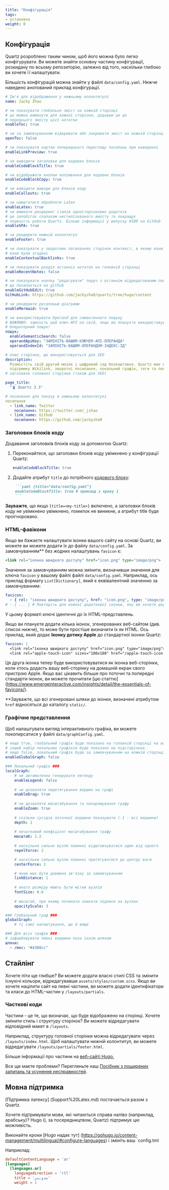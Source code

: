 ```yaml
---
title: "Конфігурація"
tags:
- установка
weight: 0
---
```


## Конфігурація
Quartz розроблено таким чином, щоб його можна було легко конфігурувати. Ви можете знайти основну частину конфігурації, розкидану по всьому репозиторію, залежно від того, наскільки глибоко ви хочете її налаштувати.

Більшість конфігурацій можна знайти у файлі `data/config.yaml`. Нижче наведено анотований приклад конфігурації.

```yaml {title="data/config.yaml"}
# Ім'я для відображення у нижньому колонтитулі
name: Jacky Zhao

# чи показувати глобально зміст на кожній сторінці
# це можна вимкнути для кожної сторінки, додавши це до
# переднього змісту цієї нотатки
enableToc: true

# чи за замовчуванням відкривати або закривати зміст на кожній сторінці
openToc: false

# чи показувати картки попереднього перегляду посилань при наведенні
enableLinkPreview: true

# чи виводити заголовки для кодових блоків
enableCodeBlockTitle: true

# чи відображати кнопки копіювання для кодових блоків
enableCodeBlockCopy: true

# чи виводити виводи для блоків коду
enableCallouts: true

# чи намагатися обробляти Latex
enableLatex: true
# чи вмикати рендеринг стилів односторінкових додатків
# це запобігає спалахам нестилізованого вмісту та покращує
# плавність роботи Quartz. Більше інформації у випуску #109 на GitHub
enableSPA: true

# чи рендерити нижній колонтитул
enableFooter: true

# чи показувати у зворотних посиланнях сторінок контекст, в якому вони були згадані
# вони були згадані
enableContextualBacklinks: true

# чи показувати розділ останніх нотаток на головній сторінці
enableRecentNotes: false

# чи показувати кнопку "редагувати" поруч з останнім відредагованим полем
# що посилається на github
enableGitHubEdit: true
GitHubLink: https://github.com/jackyzha0/quartz/tree/hugo/content

# чи рендерити русалонью діаграми
enableMermaid: true

# чи використовувати Operand для семантичного пошуку
# ВАЖЛИВО: замініть цей ключ API на свій, якщо ви плануєте використовувати
# Операторний пошук!
пошук:
  enableSemanticSearch: false
  operandApiKey: "ЗАМІНІТЬ-ВАШИМ-КЛЮЧЕМ-АПІ-ОПЕРАНДА"
  operandIndexId: "ЗАМІНІТЬ-ВАШИМ-ОПЕРАНДОМ-ІНДЕКС-ІД"

# опис сторінки, що використовується для SEO
description:
  Розмістіть свій другий мозок і цифровий сад безкоштовно. Quartz має надзвичайно швидкий повнотекстовий пошук,
  підтримку Wikilink, зворотні посилання, локальний графік, теги та попередній перегляд посилань.
# заголовок головної сторінки (також для SEO)

page_title:
  "🪴 Quartz 3.3"

# посилання для показу в нижньому колонтитулі
посилання
  - link_name: Twitter
    посилання: https://twitter.com/_jzhao
  - link_name: Github
    посилання: https://github.com/jackyzha0
```

### Заголовки блоків коду
Додавання заголовків блоків коду за допомогою Quartz:

1. Переконайтеся, що заголовки блоків коду увімкнено у конфігурації Quartz:

    ```yaml {title="data/config.yaml", linenos=false}
    enableCodeBlockTitle: true
    ```

2. Додайте атрибут `title` до потрібного [кодового блоку](https://gohugo.io/content-management/syntax-highlighting/#highlighting-in-code-fences):

      ```markdown {linenos=false}
       ```yaml {title="data/config.yaml"}
       enableCodeBlockTitle: true # приклад з кроку 1
       ```
      ```

**Зауважте**, що якщо `{title=<my-title>}` включено, а заголовки блоків коду не увімкнено
увімкнено, помилок не виникне, а атрибут title буде проігноровано.

### HTML-фавікони
Якщо ви бажаєте налаштувати іконки вашого сайту на основі Quartz, ви можете
ви можете додати їх до файлу `data/config.yaml`. За замовчуванням** без жодних налаштувань
`favicon` є:

```html {title="layouts/partials/head.html", linenostart=15}
<link rel="іконка швидкого доступу" href="icon.png" type="image/png">
```

Значення за замовчуванням можна змінити, визначивши значення для ключа `favicon` у вашому файлі
файлі `data/config.yaml`. Наприклад, ось приклад формату `List[Dictionary]`, який є
еквівалентний значенню за замовчуванням:

```yaml {title="data/config.yaml", linenos=false}
favicon:
  - { rel: "іконка швидкого доступу", href: "icon.png", type: "image/png" }
# - { ... } # Повторіть для кожної додаткової іконки, яку ви хочете додати
```

У цьому форматі ключі ідентичні до їх HTML-представлень.

Якщо ви плануєте додати кілька іконок, згенерованих веб-сайтом (див. список нижче), то
може бути простіше визначити їх як HTML. Ось приклад, який додає
**Іконку дотику Apple** до стандартної іконки Quartz:
```yaml {title="data/config.yaml", linenos=false}
favicon: |
  <link rel="іконка швидкого доступу" href="icon.png" type="image/png">
  <link rel="apple-touch-icon" sizes="180x180" href="/apple-touch-icon.png">
```

Ця друга іконка тепер буде використовуватися як іконка веб-сторінки, коли хтось додасть вашу
веб-сторінку на домашній екран свого пристрою Apple. Якщо вас цікавить більше
про поточні та попередні стандарти іконок, ви можете прочитати
[цю статтю] (https://www.emergeinteractive.com/insights/detail/the-essentials-of-favicons/).

**Зауважте, що всі згенеровані шляхи до іконки, визначені атрибутом `href`
відносяться до каталогу `static/`.

### Графічне представлення
Щоб налаштувати вигляд інтерактивного графіка, ви можете покопирсатися у файлі `data/graphConfig.yaml`.

```yaml {title="data/graphConfig.yaml"}
# якщо true, глобальний графік буде показано на головній сторінці на всю ширину, без зворотного посилання.
# інший набір локальних графіків буде показано на підсторінках.
# якщо false, локальний графік буде за замовчуванням на кожній сторінці, як зазвичай
enableGlobalGraph: false

### Локальний графік ###
localGraph:
    # чи автоматично генерувати легенду
    enableLegend: false
    
    # чи дозволяти перетягування вершин на графі
    enableDrag: true
    
    # чи дозволяти масштабування та панорамування графу
    enableZoom: true
    
    # скільки сусідів поточної вершини показувати (-1 - всі вершини)
    depth: 1
    
    # початковий коефіцієнт масштабування графу
    масштаб: 1.2
    
    # наскільки сильно вузли повинні відштовхуватися один від одного
    repelForce: 2

    # наскільки сильно вузли повинні притягуватися до центру ваги
    centerForce: 1

    # якою має бути довжина зв'язку за замовчуванням
    linkDistance: 1
    
    # якого розміру мають бути мітки вузлів
    fontSize: 0.6
    
    # масштаб, при якому починати зникати підписи на вузлах
    opacityScale: 3

### Глобальний граф ###
globalGraph:
	# ті самі налаштування, що й вище

### Для всіх графів ###
# зафарбовувати певні вершини поза їхнім шляхом
шляхи:
  - /moc: "#4388cc"
```
## Стайлінг
Хочете піти ще глибше? Ви можете додати власні стилі CSS та змінити існуючі кольори, відредагувавши `assets/styles/custom.scss`. Якщо ви хочете націлити сайт на певні частини, ви можете додати ідентифікатори та класи до HTML-частин у `/layouts/partials`.

### Часткові коди
Частини - це те, що визначає, що буде відображено на сторінці. Хочете змінити стиль і структуру сторінок? Ви можете відредагувати відповідний макет в `/layouts`.

Наприклад, структуру головної сторінки можна відредагувати через `/layouts/index.html`. Щоб налаштувати нижній колонтитул, ви можете відредагувати `/layouts/partials/footer.html`.

Більше інформації про частини на [веб-сайті Hugo.](https://gohugo.io/templates/partials/)

Все ще маєте проблеми? Перегляньте наш [Посібник з поширених запитань та усунення несправностей](notes/troubleshooting.md).

## Мовна підтримка
[Підтримка латексу] (Support%20Latex.md) постачається разом з Quartz.

Хочете підтримувати мови, які читаються справа наліво (наприклад, арабську)? Hugo (і, за посередництвом, Quartz) підтримує цю можливість.

Виконайте кроки [Hugo надає тут] (https://gohugo.io/content-management/multilingual/#configure-languages) і змініть ваш `config.tml

Наприклад:

```toml
defaultContentLanguage = 'ar'
[languages]
  [languages.ar]
    languagedirection = 'rtl'
    title = 'مدونتي'
    weight = 1
```
